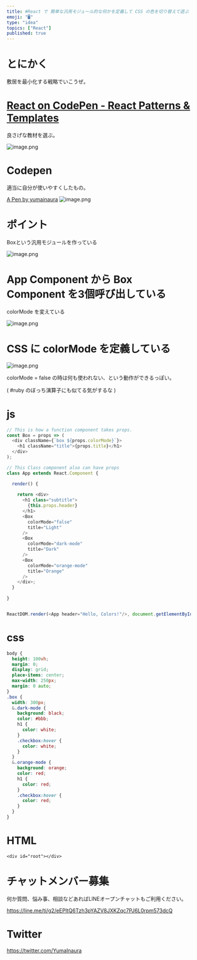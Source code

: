 ```yaml
---
title: #React で 簡単な汎用モジュール的な何かを定義して CSS の色を切り替えて遊ぶ ( #Codepen )
emoji: "🖥"
type: "idea"
topics: ["React"]
published: true
---
```


# とにかく

敷居を最小化する戦略でいこうぜ。

# [React on CodePen - React Patterns & Templates](https://codepen.io/topic/react/templates)

良さげな教材を選ぶ。

![image.png](https://qiita-image-store.s3.ap-northeast-1.amazonaws.com/0/89618/11d675a5-d448-4c00-50a7-878f86295c39.png)

# Codepen

適当に自分が使いやすくしたもの。

[A Pen by yumainaura](https://codepen.io/yumainaura/pen/xeJqbV?editors=0110)
![image.png](https://qiita-image-store.s3.ap-northeast-1.amazonaws.com/0/89618/83206d02-63f8-0fa7-87aa-e51a086aeee5.png)


# ポイント

Boxという汎用モジュールを作っている

![image.png](https://qiita-image-store.s3.ap-northeast-1.amazonaws.com/0/89618/291b5a91-8614-0fa4-2d6a-9b87fa525129.png)

# App Component から Box Component を3個呼び出している

colorMode を変えている

![image.png](https://qiita-image-store.s3.ap-northeast-1.amazonaws.com/0/89618/fb25bc27-6640-0b30-84a6-76db08999235.png)

# CSS に colorMode を定義している

![image.png](https://qiita-image-store.s3.ap-northeast-1.amazonaws.com/0/89618/42c77fe5-14f6-f3dc-b8f7-3e53456aa60b.png)

colorMode = false の時は何も使われない、という動作ができるっぽい。

( #ruby のぼっち演算子にも似てる気がするな )


# js

```js
// This is how a function component takes props.
const Box = props => (
  <div className={`box ${props.colorMode}`}>
    <h1 className="title">{props.title}</h1>
  </div>
);

// This Class component also can have props
class App extends React.Component {

  render() {
    
    return <div>
      <h1 class="subtitle">
        {this.props.header}
      </h1>
      <Box
        colorMode="false"
        title="Light"
      />
      <Box
        colorMode="dark-mode"
        title="Dark"
      />
      <Box
        colorMode="orange-mode"
        title="Orange"
      />
    </div>;
  }
  
}


ReactDOM.render(<App header="Hello, Colors!"/>, document.getElementById("root"));
```

# css

```css
body {
  height: 100vh;
  margin: 0;
  display: grid;
  place-items: center;
  max-width: 250px;
  margin: 0 auto;
}
.box {
  width: 300px;
  &.dark-mode {
    background: black;
    color: #bbb;
    h1 {
      color: white;
    }
    .checkbox:hover {
      color: white;
    }
  }
  &.orange-mode {
    background: orange;
    color: red;
    h1 {
      color: red;
    }
    .checkbox:hover {
      color: red;
    }
  }
}
```
# HTML


```
<div id="root"></div>

```








<!-- Update From Qiita API -->

# チャットメンバー募集


何か質問、悩み事、相談などあればLINEオープンチャットもご利用ください。

https://line.me/ti/g2/eEPltQ6Tzh3pYAZV8JXKZqc7PJ6L0rpm573dcQ





# Twitter


https://twitter.com/YumaInaura


<!-- Update From Qiita API -->


